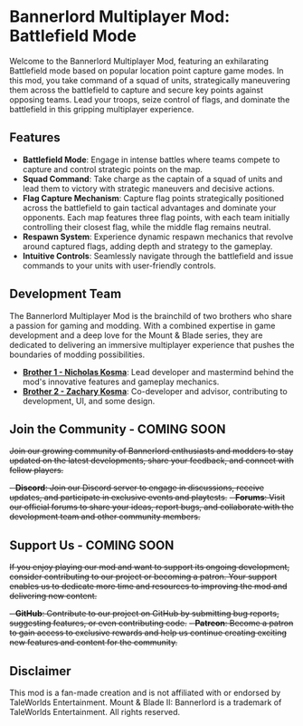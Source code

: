 # Bannerlord Multiplayer Mod: Battlefield Mode

Welcome to the Bannerlord Multiplayer Mod, featuring an exhilarating Battlefield mode based on popular location point capture game modes. In this mod, you take command of a squad of units, strategically maneuvering them across the battlefield to capture and secure key points against opposing teams. Lead your troops, seize control of flags, and dominate the battlefield in this gripping multiplayer experience.

## Features

- **Battlefield Mode**: Engage in intense battles where teams compete to capture and control strategic points on the map.
- **Squad Command**: Take charge as the captain of a squad of units and lead them to victory with strategic maneuvers and decisive actions.
- **Flag Capture Mechanism**: Capture flag points strategically positioned across the battlefield to gain tactical advantages and dominate your opponents. Each map features three flag points, with each team initially controlling their closest flag, while the middle flag remains neutral.
- **Respawn System**: Experience dynamic respawn mechanics that revolve around captured flags, adding depth and strategy to the gameplay.
- **Intuitive Controls**: Seamlessly navigate through the battlefield and issue commands to your units with user-friendly controls.

## Development Team

The Bannerlord Multiplayer Mod is the brainchild of two brothers who share a passion for gaming and modding. With a combined expertise in game development and a deep love for the Mount & Blade series, they are dedicated to delivering an immersive multiplayer experience that pushes the boundaries of modding possibilities.

- **[Brother 1 - Nicholas Kosma](https://github.com/Nick-Kosma)**: Lead developer and mastermind behind the mod's innovative features and gameplay mechanics.
- **[Brother 2 - Zachary Kosma](https://github.com/ZAKosma)**: Co-developer and advisor, contributing to development, UI, and some design.

## Join the Community - **COMING SOON**

~~Join our growing community of Bannerlord enthusiasts and modders to stay updated on the latest developments, share your feedback, and connect with fellow players.~~

~~- **Discord**: Join our Discord server to engage in discussions, receive updates, and participate in exclusive events and playtests.~~
~~- **Forums**: Visit our official forums to share your ideas, report bugs, and collaborate with the development team and other community members.~~

## Support Us - **COMING SOON**

~~If you enjoy playing our mod and want to support its ongoing development, consider contributing to our project or becoming a patron. Your support enables us to dedicate more time and resources to improving the mod and delivering new content.~~

~~- **GitHub**: Contribute to our project on GitHub by submitting bug reports, suggesting features, or even contributing code.~~
~~- **Patreon**: Become a patron to gain access to exclusive rewards and help us continue creating exciting new features and content for the community.~~

## Disclaimer

This mod is a fan-made creation and is not affiliated with or endorsed by TaleWorlds Entertainment. Mount & Blade II: Bannerlord is a trademark of TaleWorlds Entertainment. All rights reserved.
